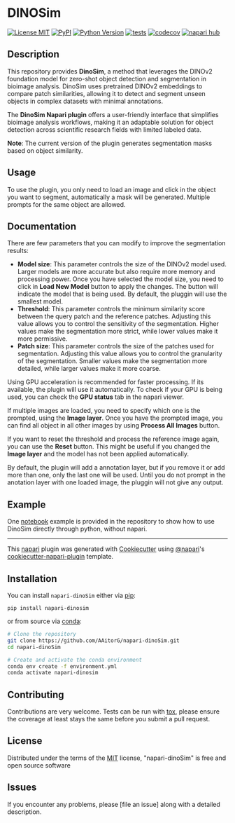 # DINOSim

[![License MIT](https://img.shields.io/pypi/l/napari-dinoSim.svg?color=green)](https://github.com/AAitorG/napari-dinoSim/raw/main/LICENSE)
[![PyPI](https://img.shields.io/pypi/v/napari-dinoSim.svg?color=green)](https://pypi.org/project/napari-dinoSim)
[![Python Version](https://img.shields.io/pypi/pyversions/napari-dinoSim.svg?color=green)](https://python.org)
[![tests](https://github.com/AAitorG/napari-dinoSim/workflows/tests/badge.svg)](https://github.com/AAitorG/napari-dinoSim/actions)
[![codecov](https://codecov.io/gh/AAitorG/napari-dinoSim/branch/main/graph/badge.svg)](https://codecov.io/gh/AAitorG/napari-dinoSim)
[![napari hub](https://img.shields.io/endpoint?url=https://api.napari-hub.org/shields/napari-dinoSim)](https://napari-hub.org/plugins/napari-dinoSim)

## Description

This repository provides **DinoSim**, a method that leverages the DINOv2 foundation model for zero-shot object detection and segmentation in bioimage analysis. DinoSim uses pretrained DINOv2 embeddings to compare patch similarities, allowing it to detect and segment unseen objects in complex datasets with minimal annotations.

The **DinoSim Napari plugin** offers a user-friendly interface that simplifies bioimage analysis workflows, making it an adaptable solution for object detection across scientific research fields with limited labeled data.

**Note**: The current version of the plugin generates segmentation masks based on object similarity.

## Usage

<!--
Add usage instructions with screenshots/gifs
-->
To use the plugin, you only need to load an image and click in the object you want to segment, automatically a mask will be generated. Multiple prompts for the same object are allowed.

## Documentation
There are few parameters that you can modify to improve the segmentation results:

- **Model size**: This parameter controls the size of the DINOv2 model used. Larger models are more accurate but also require more memory and processing power. Once you have selected the model size, you need to click in **Load New Model** button to apply the changes. The button will indicate the model that is being used. By default, the pluggin will use the smallest model.
- **Threshold**: This parameter controls the minimum similarity score between the query patch and the reference patches. Adjusting this value allows you to control the sensitivity of the segmentation. Higher values make the segmentation more strict, while lower values make it more permissive.
- **Patch size**: This parameter controls the size of the patches used for segmentation. Adjusting this value allows you to control the granularity of the segmentation. Smaller values make the segmentation more detailed, while larger values make it more coarse.

Using GPU acceleration is recommended for faster processing. If its available, the plugin will use it automatically. To check if your GPU is being used, you can check the **GPU status** tab in the napari viewer.

If multiple images are loaded, you need to specify which one is the prompted, using the **Image layer**. Once you have the prompted image, you can find all object in all other images by using **Process All Images** button.

If you want to reset the threshold and process the reference image again, you can use the **Reset** button. This might be useful if you changed the **Image layer** and the model has not been applied automatically.

By default, the plugin will add a annotation layer, but if you remove it or add more than one, only the last one will be used. Until you do not prompt in the anotation layer with one loaded image, the pluggin will not give any output.

## Example

One [notebook](./src/dinoSim_example.ipynb) example is provided in the repository to show how to use DinoSim directly through python, without napari.

----------------------------------

This [napari] plugin was generated with [Cookiecutter] using [@napari]'s [cookiecutter-napari-plugin] template.

<!--
Don't miss the full getting started guide to set up your new package:
https://github.com/napari/cookiecutter-napari-plugin#getting-started

and review the napari docs for plugin developers:
https://napari.org/stable/plugins/index.html
-->

## Installation

You can install `napari-dinoSim` either via [pip]:

    pip install napari-dinosim

or from source via [conda]:

```bash
# Clone the repository
git clone https://github.com/AAitorG/napari-dinoSim.git
cd napari-dinoSim

# Create and activate the conda environment
conda env create -f environment.yml
conda activate napari-dinosim
```

## Contributing

Contributions are very welcome. Tests can be run with [tox], please ensure
the coverage at least stays the same before you submit a pull request.

## License

Distributed under the terms of the [MIT] license,
"napari-dinoSim" is free and open source software

## Issues

If you encounter any problems, please [file an issue] along with a detailed description.

[napari]: https://github.com/napari/napari
[Cookiecutter]: https://github.com/audreyr/cookiecutter
[@napari]: https://github.com/napari
[MIT]: http://opensource.org/licenses/MIT
[BSD-3]: http://opensource.org/licenses/BSD-3-Clause
[GNU GPL v3.0]: http://www.gnu.org/licenses/gpl-3.0.txt
[GNU LGPL v3.0]: http://www.gnu.org/licenses/lgpl-3.0.txt
[Apache Software License 2.0]: http://www.apache.org/licenses/LICENSE-2.0
[Mozilla Public License 2.0]: https://www.mozilla.org/media/MPL/2.0/index.txt
[cookiecutter-napari-plugin]: https://github.com/napari/cookiecutter-napari-plugin

[napari]: https://github.com/napari/napari
[tox]: https://tox.readthedocs.io/en/latest/
[pip]: https://pypi.org/project/pip/
[PyPI]: https://pypi.org/
[conda]: https://docs.conda.io/en/latest/miniconda.html

